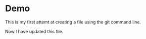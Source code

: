 # Demo 
This is my first attemt at creating a file using the git command line. 

Now I have updated this file. 
